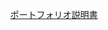 
<p align="center">
<a href="https://qiita.com/orange7354/private/e3f6c32c48aa7de2e92a">ポートフォリオ説明書</a>
</p>
